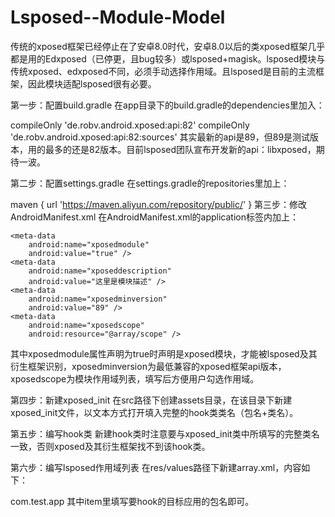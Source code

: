# Lsposed--Module-Model
传统的xposed框架已经停止在了安卓8.0时代，安卓8.0以后的类xposed框架几乎都是用的Edxposed（已停更，且bug较多）或lsposed+magisk。lsposed模块与传统xposed、edxposed不同，必须手动选择作用域。且lsposed是目前的主流框架，因此模块适配lsposed很有必要。

第一步：配置build.gradle
在app目录下的build.gradle的dependencies里加入：

compileOnly 'de.robv.android.xposed:api:82'
compileOnly 'de.robv.android.xposed:api:82:sources'
其实最新的api是89，但89是测试版本，用的最多的还是82版本。目前lsposed团队宣布开发新的api：libxposed，期待一波。

第二步：配置settings.gradle
在settings.gradle的repositories里加上：

maven { url 'https://maven.aliyun.com/repository/public/' }
第三步：修改AndroidManifest.xml
在AndroidManifest.xml的application标签内加上：

    <meta-data
        android:name="xposedmodule"
        android:value="true" />
    <meta-data
        android:name="xposeddescription"
        android:value="这里是模块描述" />
    <meta-data
        android:name="xposedminversion"
        android:value="89" />
    <meta-data
        android:name="xposedscope"
        android:resource="@array/scope" />
其中xposedmodule属性声明为true时声明是xposed模块，才能被lsposed及其衍生框架识别，xposedminversion为最低兼容的xposed框架api版本，xposedscope为模块作用域列表，填写后方便用户勾选作用域。

第四步：新建xposed_init
在src路径下创建assets目录，在该目录下新建xposed_init文件，以文本方式打开填入完整的hook类类名（包名+类名）。

第五步：编写hook类
新建hook类时注意要与xposed_init类中所填写的完整类名一致，否则xposed及其衍生框架找不到该hook类。

第六步：编写lsposed作用域列表
在res/values路径下新建array.xml，内容如下：

<?xml version="1.0" encoding="utf-8"?>
<resources>
    <string-array name="scope">
        <item>com.test.app</item>
    </string-array>
</resources>
其中item里填写要hook的目标应用的包名即可。
